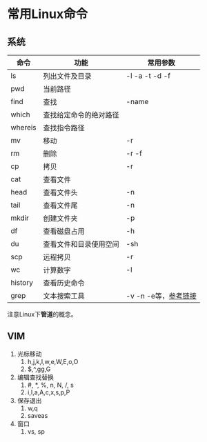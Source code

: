 # 常用Linux命令

## 系统

|命令|功能|常用参数|
|--|-----------|----------|
|ls|列出文件及目录|-l -a -t -d -f|
|pwd|当前路径||
|find|查找|-name|
|which|查找给定命令的绝对路径||
|whereis|查找指令路径||
|mv|移动|-r|
|rm|删除|-r -f|
|cp|拷贝|-r|
|cat|查看文件||
|head|查看文件头| -n |
|tail|查看文件尾|-n |
|mkdir|创建文件夹|-p|
|df|查看磁盘占用| -h |
|du|查看文件和目录使用空间|-sh|
|scp|远程拷贝|-r|
|wc|计算数字|-l|
|history|查看历史命令||
|grep|文本搜索工具|-v -n -e等，[参考链接](http://man.linuxde.net/grep)|

注意Linux下**管道**的概念。

## VIM

1. 光标移动
   1. h,j,k,l,w,e,W,E,o,O
   2. $,^,gg,G
2. 编辑查找替换
   1. #, *, %, n, N, /, s
   2. i,I,a,A,c,x,s,p,P
3. 保存退出
   1. w,q
   2. saveas
4. 窗口
   1. vs, sp